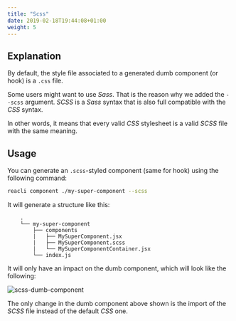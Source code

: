 ```yaml
---
title: "Scss"
date: 2019-02-18T19:44:08+01:00
weight: 5
---
```


## Explanation

By default, the style file associated to a generated dumb component (or hook) is a `.css` file.

Some users might want to use _Sass_. That is the reason why we added the `--scss` argument. _SCSS_ is a _Sass_ syntax that is also full compatible with the _CSS_ syntax.

In other words, it means that every valid _CSS_ stylesheet is a valid _SCSS_ file with the same meaning.

## Usage

You can generate an `.scss`-styled component (same for hook) using the following command: 
```bash
reacli component ./my-super-component --scss
```

It will generate a structure like this:
```text
    .
    └── my-super-component
        ├── components
        |   ├── MySuperComponent.jsx
        |   ├── MySuperComponent.scss
        |   └── MySuperComponentContainer.jsx
        └── index.js
```

It will only have an impact on the dumb component, which will look like the following:

![scss-dumb-component](/options/images/scss-dumb-component.png?width=70%)

The only change in the dumb component above shown is the import of the _SCSS_ file instead of the default _CSS_ one.
